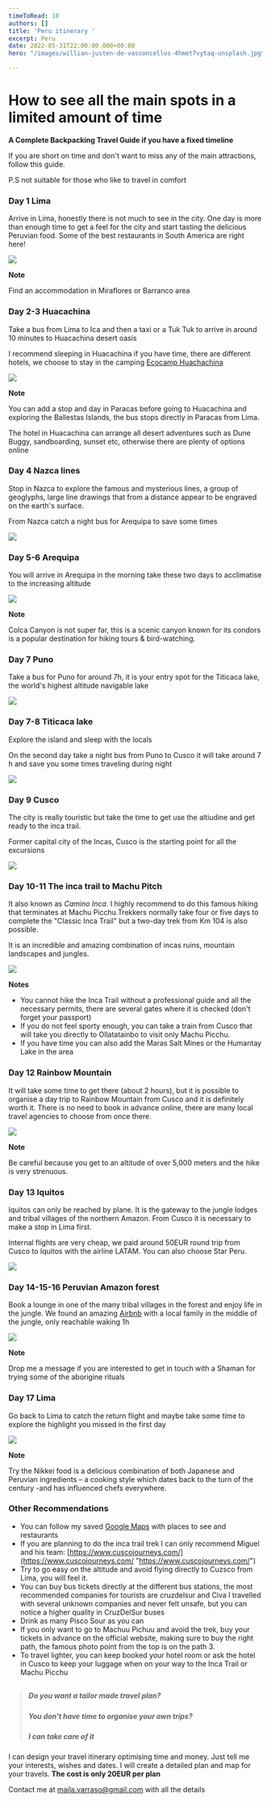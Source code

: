 ```yaml
---
timeToRead: 10
authors: []
title: 'Peru itinerary '
excerpt: Peru
date: 2022-05-31T22:00:00.000+00:00
hero: "/images/willian-justen-de-vasconcellos-4hmet7vytaq-unsplash.jpg"

---
```

# How to see all the main spots in a limited amount of time

**A Complete Backpacking Travel Guide if you have a fixed timeline**

If you are short on time and don't want to miss any of the main attractions, follow this guide.

P.S not suitable for those who like to travel in comfort

### Day 1 Lima

Arrive in Lima, honestly there is not much to see in the city. One day is more than enough time to get a feel for the city and start tasting the delicious Peruvian food. Some of the best restaurants in South America are right here!

![](/images/alvaro-palacios-qhiitlrxkag-unsplash.jpg)

**Note**

Find an accommodation in Miraflores or Barranco area

### Day 2-3 Huacachina

Take a bus from Lima to Ica and then a taxi or a Tuk Tuk to arrive in around 10 minutes to Huacachina desert oasis

I recommend sleeping in Huacachina if you have time, there are different hotels, we choose to stay in the camping [Ecocamp Huachachina](http://www.booking.com/Share-z0Td1J "Ecocamp Huachachina")

![](/images/willian-justen-de-vasconcellos-hflyduepgyc-unsplash.jpg)

**Note**

You can add a stop and day in Paracas before going to Huacachina and exploring the Ballestas Islands, the bus stops directly in Paracas from Lima.

The hotel in Huacachina can arrange all desert adventures such as Dune Buggy, sandboarding, sunset etc, otherwise there are plenty of options online

### Day 4 Nazca lines

Stop in Nazca to explore the famous and mysterious lines, a group of geoglyphs, large line drawings that from a distance appear to be engraved on the earth's surface.

From Nazca catch a night bus for Arequipa to save some times

![](/images/marco-topete-_51fakgg5l4-unsplash.jpg)

### Day 5-6 Arequipa

You will arrive in Arequipa in the morning take these two days to acclimatise to the increasing altitude

![](/images/amilcar-alvarez-garcia-fvptwpz2fqo-unsplash.jpg)

**Note**

Colca Canyon is not super far, this is a scenic canyon known for its condors is a popular destination for hiking tours & bird-watching.

### Day 7 Puno

Take a bus for Puno for around 7h, it is your entry spot for the Titicaca lake, the world's highest altitude navigable lake

![](/images/sandro-ayalo-2qdze9vwtl0-unsplash.jpg)

### Day 7-8 Titicaca lake

Explore the island and sleep with the locals

On the second day take a night bus from Puno to Cusco it will take around 7 h and save you some times traveling during night

![](/images/cesar-carlevarino-aragon-q8cvbkgmox4-unsplash.jpg)

### Day 9 Cusco

The city is really touristic but take the time to get use the altiudine and get ready to the inca trail.

Former capital city of the Incas, Cusco is the starting point for all the excursions

![](/images/stefano-garay-rxi5k95ttq-unsplash.jpg)

### Day 10-11 The inca trail to Machu Pitch

It also known as _Camino Inca._ I highly recommend to do this famous hiking that terminates at Machu Picchu.Trekkers normally take four or five days to complete the "Classic Inca Trail" but a two-day trek from Km 104 is also possible.

It is an incredible and amazing combination of incas ruins, mountain landscapes and jungles.

![](/images/hoach-le-dinh-gzeupbjotua-unsplash.jpg)

**Notes**

* You cannot hike the Inca Trail without a professional guide and all the necessary permits, there are several gates where it is checked (don't forget your passport)
* If you do not feel sporty enough, you can take a train from Cusco that will take you directly to Ollatatainbo to visit only Machu Picchu.
* If you have time you can also add the Maras Salt Mines or the Humantay Lake in the area

### Day 12 Rainbow Mountain

It will take some time to get there (about 2 hours), but it is possible to organise a day trip to Rainbow Mountain from Cusco and it is definitely worth it. There is no need to book in advance online, there are many local travel agencies to choose from once there.

![](/images/mckayla-crump-hjanvzlqob8-unsplash.jpg)

**Note**

Be careful because you get to an altitude of over 5,000 meters and the hike is very strenuous.

### Day 13 Iquitos

Iquitos can only be reached by plane. It is the gateway to the jungle lodges and tribal villages of the northern Amazon. From Cusco it is necessary to make a stop in Lima first.

Internal flights are very cheap, we paid around 50EUR round trip from Cusco to Iquitos with the airline LATAM.  You can also choose Star Peru.

![](/images/jose-angel-rios-u4tmue9dhza-unsplash.jpg)

### Day 14-15-16 Peruvian Amazon forest

Book a lounge in one of the many tribal villages in the forest and enjoy life in the jungle. We found an amazing [Airbnb](https://abnb.me/EWIf3J4dksb "Airbnb") with a local family in the middle of the jungle, only reachable waking 1h

![](/images/jose-angel-rios-avu73-irvwu-unsplash.jpg)

**Note**

Drop me a message if you are interested to get in touch with a Shaman for trying some of the aborigine rituals

### Day 17 Lima

Go back to Lima to catch the return flight and maybe take some time to explore the highlight you missed in the first day

![](/images/willian-justen-de-vasconcellos-mzkeirbstv4-unsplash.jpg)

**Note**

Try the Nikkei food is a delicious combination of both Japanese and Peruvian ingredients – a cooking style which dates back to the turn of the century -and has influenced chefs everywhere.

### Other Recommendations

* You can follow my saved [Google Maps](https://www.google.com/maps/placelists/list/RmhzdUEzT5OckD1M7YQv4Q ) with places to see and restaurants
* If you are planning to do the inca trail trek I can only recommend Miguel and his team: [https://www.cuscojourneys.com/](https://www.cuscojourneys.com/ "https://www.cuscojourneys.com/")
* Try to go easy on the altitude and avoid flying directly to Cuzsco from Lima, you will feel it.
* You can buy bus tickets directly at the different bus stations, the most recommended companies for tourists are cruzdelsur and Civa I travelled with several unknown companies and never felt unsafe, but you can notice a higher quality in CruzDelSur buses
* Drink as many Pisco Sour as you can
* If you only want to go to Machuu Pichuu and avoid the trek, buy your tickets in advance on the official website, making sure to buy the right path, the famous photo point from the top is on the path 3.
* To travel lighter, you can keep booked your hotel room or ask the hotel in Cusco to keep your luggage when on your way to the Inca Trail or Machu Picchu

## 

> ##### **Do you want a tailor made travel plan?**
>
> ##### **You don't have time to organise your own trips?**
>
> ##### **I can take care of it**

I can design your travel itinerary optimising time and money. Just tell me your interests, wishes and dates. I will create a detailed plan and map for your travels. **The cost is only 20EUR per plan**

Contact me at [maila.varraso@gmail.com](maila.varraso@gmail.com) with all the details